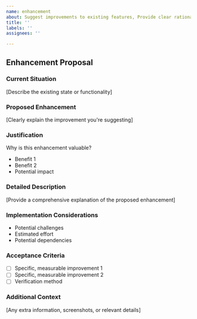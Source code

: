 ```yaml
---
name: enhancement
about: Suggest improvements to existing features, Provide clear rationale
title: ''
labels: ''
assignees: ''

---
```


## Enhancement Proposal

### Current Situation
[Describe the existing state or functionality]

### Proposed Enhancement
[Clearly explain the improvement you're suggesting]

### Justification
Why is this enhancement valuable?
- Benefit 1
- Benefit 2
- Potential impact

### Detailed Description
[Provide a comprehensive explanation of the proposed enhancement]

### Implementation Considerations
- Potential challenges
- Estimated effort
- Potential dependencies

### Acceptance Criteria
- [ ] Specific, measurable improvement 1
- [ ] Specific, measurable improvement 2
- [ ] Verification method

### Additional Context
[Any extra information, screenshots, or relevant details]
